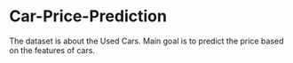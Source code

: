 # Car-Price-Prediction
The dataset is about the Used Cars.
Main goal is to predict the price based on the features of cars.
